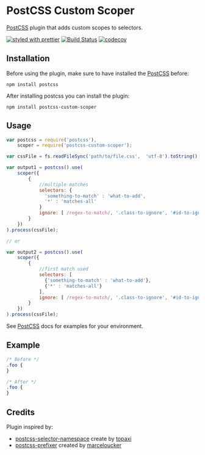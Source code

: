 # PostCSS Custom Scoper

[PostCSS] plugin that adds custom scopes to selectors.

[postcss]: https://github.com/postcss/postcss
[ci-img]: https://travis-ci.org/alexander-svendsen/postcss-custom-scoper.svg
[ci]: https://travis-ci.org/alexander-svendsen/postcss-custom-scoper
[prettier-img]: https://img.shields.io/badge/styled_with-prettier-ff69b4.svg
[prettier]: https://github.com/prettier/prettier
[codecov-img]: https://codecov.io/gh/alexander-svendsen/postcss-custom-scoper/branch/master/graph/badge.svg
[codecov]: https://codecov.io/gh/alexander-svendsen/postcss-custom-scoper

[![styled with prettier][prettier-img]][prettier]
[![Build Status][ci-img]][ci]
[![codecov][codecov-img]][codecov]

## Installation

Before using the plugin, make sure to have installed the [PostCSS] before:

`npm install postcss`

After installing postcss you can install the plugin:

`npm install postcss-custom-scoper`

## Usage

```js
var postcss = require('postcss'),
    scoper = require('postcss-custom-scoper');

var cssFile = fs.readFileSync('path/to/file.css',  'utf-8').toString();

var output1 = postcss().use(
    scoper({
        {
            //multiple matches
            selectors: {
              'something-to-match' : 'what-to-add',
              '*' : 'matches-all'
            }
            ignore: [ /regex-to-match/, '.class-to-ignore', '#id-to-ignore' ]
        }
    })
).process(cssFile);

// or

var output2 = postcss().use(
    scoper({
        {
            //first match used
            selectors: [
              {'something-to-match' : 'what-to-add'},
              {'*' : 'matches-all'}
            ],
            ignore: [ /regex-to-match/, '.class-to-ignore', '#id-to-ignore' ]
        }
    })
).process(cssFile);
```

See [PostCSS] docs for examples for your environment.

## Example

```css
/* Before */
.foo {
}
```

```css
/* After */
.foo {
}
```

## Credits

Plugin inspired by:

*   [postcss-selector-namespace](https://github.com/topaxi/postcss-selector-namespace) create by [topaxi](https://github.com/topaxi)
*   [postcss-prefixer](https://github.com/marceloucker/postcss-prefixer) created by [marceloucker](https://github.com/marceloucker)
